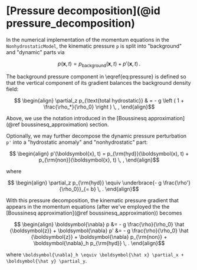 # [Pressure decomposition](@id pressure_decomposition)

In the numerical implementation of the momentum equations in the `NonhydrostaticModel`, the kinematic pressure ``p``
is split into "background" and "dynamic" parts via
```math
    \begin{equation}
    \label{eq:pressure}
    p(\boldsymbol{x}, t) = p_{\text{background}}(\boldsymbol{x}, t) + p'(\boldsymbol{x}, t) \, .
    \end{equation}
```

The background pressure component in \eqref{eq:pressure} is defined so that the vertical
component of its gradient balances the background density field:

```math
    \begin{align}
    \partial_z p_{\text{total hydrostatic}} & = - g \left ( 1 + \frac{\rho_*}{\rho_0} \right ) \, ,
    \end{align}
```

Above, we use the notation introduced in the [Boussinesq approximation](@ref boussinesq_approximation)
section.

Optionally, we may further decompose the dynamic pressure perturbation ``p'`` into
a "hydrostatic anomaly" and "nonhydrostatic" part:
```math
    \begin{align}
    p'(\boldsymbol{x}, t) = p_{\rm{hyd}}(\boldsymbol(x), t) + p_{\rm{non}}(\boldsymbol{x}, t) \, ,
    \end{align}
```

where

```math
    \begin{align}
    \partial_z p_{\rm{hyd}} \equiv \underbrace{- g \frac{\rho'}{\rho_0}}_{= b} \, .
    \end{align}
```

With this pressure decomposition, the kinematic pressure gradient that appears in the momentum equations
(after we've employed the the [Boussinesq approximation](@ref boussinesq_approximation)) becomes

```math
    \begin{align}
    \boldsymbol{\nabla} p &= - g \frac{\rho}{\rho_0} \hat {\boldsymbol{z}} + \boldsymbol{\nabla} p'
                          &= - g \frac{\rho}{\rho_0} \hat {\boldsymbol{z}} + \boldsymbol{\nabla} p_{\rm{non}} + \boldsymbol{\nabla}_h p_{\rm{hyd}} \, .
    \end{align}
```

where ``\boldsymbol{\nabla}_h \equiv \boldsymbol{\hat x} \partial_x +  \boldsymbol{\hat y} \partial_y``.

